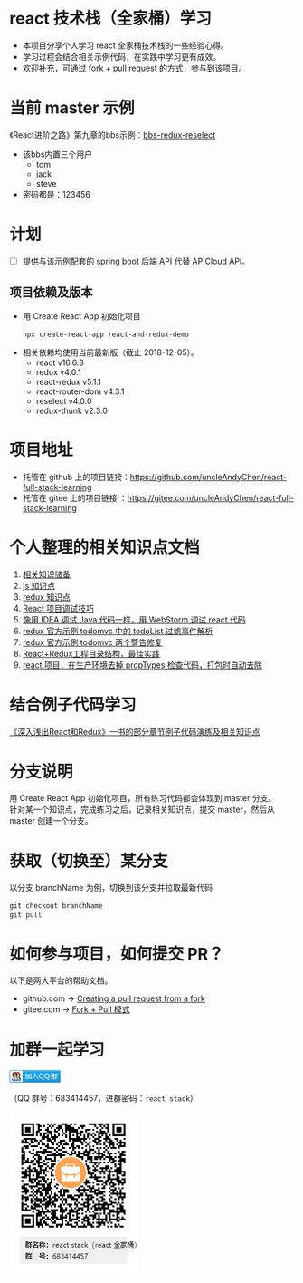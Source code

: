 # react 技术栈（全家桶）学习
* 本项目分享个人学习 react 全家桶技术栈的一些经验心得。
* 学习过程会结合相关示例代码，在实践中学习更有成效。
* 欢迎补充，可通过 fork + pull request 的方式，参与到该项目。

# 当前 master 示例
《React进阶之路》第九章的bbs示例：[bbs-redux-reselect](https://github.com/xuchaobei/react-book/tree/master/chapter-09/bbs-redux-reselect)

- 该bbs内置三个用户
    - tom
    - jack
    - steve
- 密码都是：123456

# 计划
- [ ] 提供与该示例配套的 spring boot 后端 API 代替 APICloud API。

## 项目依赖及版本
* 用 Create React App 初始化项目
    ```
    npx create-react-app react-and-redux-demo
    ```
* 相关依赖均使用当前最新版（截止 2018-12-05）。
    * react v16.6.3
    * redux v4.0.1
    * react-redux v5.1.1
    * react-router-dom v4.3.1
    * reselect v4.0.0
    * redux-thunk v2.3.0

# 项目地址
* 托管在 github 上的项目链接：https://github.com/uncleAndyChen/react-full-stack-learning
* 托管在 gitee 上的项目链接 ：https://gitee.com/uncleAndyChen/react-full-stack-learning

# 个人整理的相关知识点文档
1. [相关知识储备](./doc/prepare.md?_blank)
1. [js 知识点](./doc/js.md?_blank)
1. [redux 知识点](./doc/redux.md?_blank)
1. [React 项目调试技巧](./doc/debug.md?_blank)
1. [像用 IDEA 调试 Java 代码一样，用 WebStorm 调试 react 代码](./doc/JetBrainsIDESupport.md?_blank)
1. [redux 官方示例 todomvc 中的 todoList 过滤事件解析](./doc/examplesTodomvcGetVisibleTodos.md?_blank)
1. [redux 官方示例 todomvc 两个警告修复](./doc/examplesTodomvcWarningsFixed.md?_blank)
1. [React+Redux工程目录结构，最佳实践](https://www.lovesofttech.com/react/reactReduxDirectoryStructure?_blank)
1. [react 项目，在生产环境去掉 propTypes 检查代码，打包时自动去除](https://www.lovesofttech.com/react/reactPropTypes?_blank)

# 结合例子代码学习
[《深入浅出React和Redux》一书的部分章节例子代码演练及相关知识点](./doc/reactAndReduxBook.md?_blank)

# 分支说明
用 Create React App 初始化项目，所有练习代码都会体现到 master 分支。  
针对某一个知识点，完成练习之后，记录相关知识点，提交 master，然后从 master 创建一个分支。  

# 获取（切换至）某分支
以分支 branchName 为例，切换到该分支并拉取最新代码
```
git checkout branchName
git pull
```

# 如何参与项目，如何提交 PR？
以下是两大平台的帮助文档。
* github.com -> [Creating a pull request from a fork](https://help.github.com/articles/creating-a-pull-request-from-a-fork/)
* gitee.com  -> [Fork + Pull 模式 ](https://gitee.com/help/articles/4128)

# 加群一起学习
<a target="_blank" href="//shang.qq.com/wpa/qunwpa?idkey=bdff785e1413e413a8f88187c9807306893951282103fad3b3080f05e829bd7b">
<img border="0" src="./doc/images/qqGroup.png" alt="react stack(react全家桶)" title="react stack(react全家桶)">
</a> 

（QQ 群号：683414457，进群密码：`react stack`）

![](./doc/images/reactStackLearning.png)
